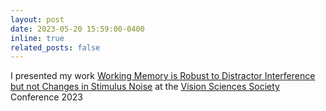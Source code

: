 ```yaml
---
layout: post
date: 2023-05-20 15:59:00-0400
inline: true
related_posts: false
---
```


I presented my work [Working Memory is Robust to Distractor Interference but not Changes in Stimulus Noise](https://jov.arvojournals.org/article.aspx?articleid=2792285) at the [Vision Sciences Society](https://www.visionsciences.org/) Conference 2023
